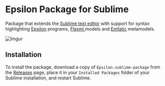 # Epsilon Package for Sublime

Package that extends the [Sublime text editor](https://www.sublimetext.com/) with support for syntax highlighting [Epsilon](https://eclipse.org/epsilon) programs, [Flexmi ](https://eclipse.org/epsilon/doc/flexmi) models and [Emfatic](https://eclipse.org/emfatic) metamodels.

![Imgur](https://i.imgur.com/mzejJMu.png)

## Installation

To install the package, download a copy of `Epsilon.sublime-package` from the [Releases](releases) page, place it in your `Installed Packages` folder of your Sublime installation, and restart Sublime.